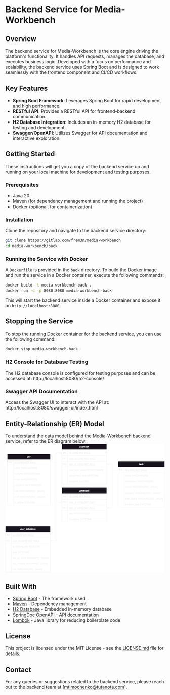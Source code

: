 # Backend Service for Media-Workbench

## Overview
The backend service for Media-Workbench is the core engine driving the platform's functionality. It handles API requests, manages the database, and executes business logic. Developed with a focus on performance and scalability, the backend service uses Spring Boot and is designed to work seamlessly with the frontend component and CI/CD workflows.

## Key Features
- **Spring Boot Framework**: Leverages Spring Boot for rapid development and high performance.
- **RESTful API**: Provides a RESTful API for frontend-backend communication.
- **H2 Database Integration**: Includes an in-memory H2 database for testing and development.
- **Swagger/OpenAPI**: Utilizes Swagger for API documentation and interactive exploration.

## Getting Started
These instructions will get you a copy of the backend service up and running on your local machine for development and testing purposes.

### Prerequisites
- Java 20
- Maven (for dependency management and running the project)
- Docker (optional, for containerization)

### Installation
Clone the repository and navigate to the backend service directory:
```bash
git clone https://gitlab.com/frem3n/media-workbench
cd media-workbench/back
```


### Running the Service with Docker
A `Dockerfile` is provided in the `back` directory. To build the Docker image and run the service in a Docker container, execute the following commands:
```bash
docker build -t media-workbench-back .
docker run -d -p 8080:8080 media-workbench-back
```
This will start the backend service inside a Docker container and expose it on `http://localhost:8080`.

## Stopping the Service
To stop the running Docker container for the backend service, you can use the following command:

```bash
docker stop media-workbench-back
```

### H2 Console for Database Testing
The H2 database console is configured for testing purposes and can be accessed at:
http://localhost:8080/h2-console/

### Swagger API Documentation
Access the Swagger UI to interact with the API at:
http://localhost:8080/swagger-ui/index.html

## Entity-Relationship (ER) Model
To understand the data model behind the Media-Workbench backend service, refer to the ER diagram below:
![ER Model](../_docs/er_diagram.png)

## Built With
- [Spring Boot](https://spring.io/projects/spring-boot) - The framework used
- [Maven](https://maven.apache.org/) - Dependency management
- [H2 Database](https://www.h2database.com/) - Embedded in-memory database
- [SpringDoc OpenAPI](https://springdoc.org/) - API documentation
- [Lombok](https://projectlombok.org/) - Java library for reducing boilerplate code


## License
This project is licensed under the MIT License - see the [LICENSE.md](../LICENSE.md) file for details.

## Contact
For any queries or suggestions related to the backend service, please reach out to the backend team at [mtimochenko@tutanota.com].